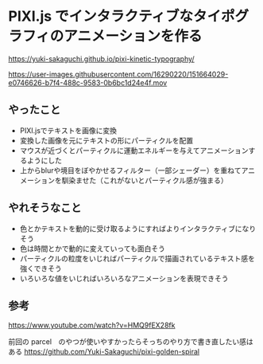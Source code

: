 # PIXI.js でインタラクティブなタイポグラフィのアニメーションを作る
https://yuki-sakaguchi.github.io/pixi-kinetic-typography/

https://user-images.githubusercontent.com/16290220/151664029-e0746626-b7f4-488c-9583-0b6bc1d24e4f.mov

## やったこと
- PIXI.jsでテキストを画像に変換
- 変換した画像を元にテキストの形にパーティクルを配置
- マウスが近づくとパーティクルに運動エネルギーを与えてアニメーションするようにした
- 上からblurや境目をぼやかせるフィルター（一部シェーダー）を重ねてアニメーションを馴染ませた（これがないとパーティクル感が強まる）

## やれそうなこと
- 色とかテキストを動的に受け取るようにすればよりインタラクティブになりそう
- 色は時間とかで動的に変えていっても面白そう
- パーティクルの粒度をいじればパーティクルで描画されているテキスト感を強くできそう
- いろいろな値をいじればいろいろなアニメーションを表現できそう

## 参考
https://www.youtube.com/watch?v=HMQ9fEX28fk

前回の parcel　のやつが使いやすかったらそっちのやり方で書き直したい感はある
https://github.com/Yuki-Sakaguchi/pixi-golden-spiral
